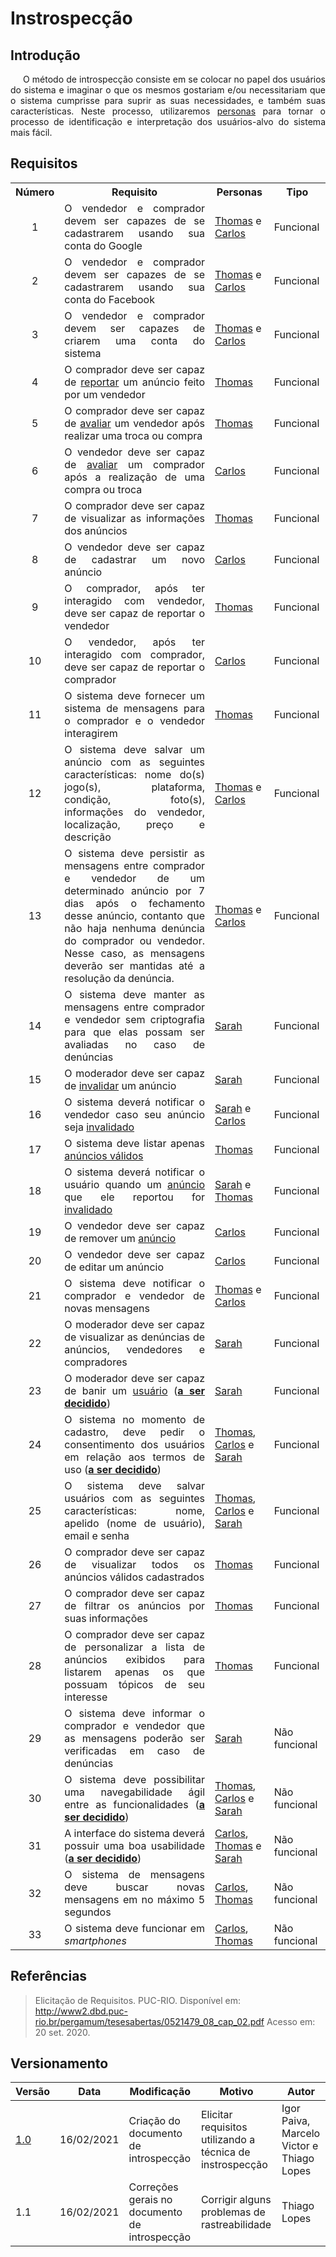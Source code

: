 # Instrospecção

## Introdução

<p style="text-indent: 20px; text-align: justify">
O método de introspecção consiste em se colocar no papel dos usuários do sistema e imaginar o que os mesmos gostariam e/ou necessitariam que o sistema cumprisse para suprir as suas necessidades, e também suas características. Neste processo, utilizaremos <a href="/desenho/base/1.1/personas">personas</a> para tornar o processo de identificação e interpretação dos usuários-alvo do sistema mais fácil.
</p>

## Requisitos

<div>
<table>
<tr>
<th style="text-align: center">Número</th>
<th>Requisito</th>
<th>Personas</th>
<th>Tipo</th>
</tr>

<tr>
<td style="text-align: center">1</td>
<td style="text-align: justify">O vendedor e comprador devem ser capazes de se cadastrarem usando sua conta do Google</td>
<td><a href="/desenho/base/1.1/personas/#persona-1-thomas-araujo-souza">Thomas</a> e <a href="/desenho/base/1.1/personas/#persona-2-carlos-macedo-dos-santos">Carlos</a></td>
<td>Funcional</td>
</tr>

<tr>
<td style="text-align: center">2</td>
<td style="text-align: justify">O vendedor e comprador devem ser capazes de se cadastrarem usando sua conta do Facebook</td>
<td><a href="/desenho/base/1.1/personas/#persona-1-thomas-araujo-souza">Thomas</a> e <a href="/desenho/base/1.1/personas/#persona-2-carlos-macedo-dos-santos">Carlos</a></td>
<td>Funcional</td>
</tr>

<tr>
<td style="text-align: center">3</td>
<td style="text-align: justify">O vendedor e comprador devem ser capazes de criarem uma conta do sistema</td>
<td><a href="/desenho/base/1.1/personas/#persona-1-thomas-araujo-souza">Thomas</a> e <a href="/desenho/base/1.1/personas/#persona-2-carlos-macedo-dos-santos">Carlos</a></td>
<td>Funcional</td>
</tr>

<tr>
<td style="text-align: center">4</td>
<td style="text-align: justify">O comprador deve ser capaz de <a href="/lexico/#l6-reportar">reportar</a> um anúncio feito por um vendedor</td>
<td><a href="/desenho/base/1.1/personas/#persona-1-thomas-araujo-souza">Thomas</a></td>
<td>Funcional</td>
</tr>

<tr>
<td style="text-align: center">5</td>
<td style="text-align: justify">O comprador deve ser capaz de <a href="/lexico/#l5-avaliar">avaliar</a> um vendedor após realizar uma troca ou compra</td>
<td><a href="/desenho/base/1.1/personas/#persona-1-thomas-araujo-souza">Thomas</a></td>
<td>Funcional</td>
</tr>

<tr>
<td style="text-align: center">6</td>
<td style="text-align: justify">O vendedor deve ser capaz de <a href="/lexico/#l5-avaliar">avaliar</a> um comprador após a realização de uma compra ou troca</td>
<td><a href="/desenho/base/1.1/personas/#persona-2-carlos-macedo-dos-santos">Carlos</a></td>
<td>Funcional</td>
</tr>

<tr>
<td style="text-align: center">7</td>
<td style="text-align: justify">O comprador deve ser capaz de visualizar as informações dos anúncios</td>
<td><a href="/desenho/base/1.1/personas/#persona-1-thomas-araujo-souza">Thomas</a></td>
<td>Funcional</td>
</tr>

<tr>
<td style="text-align: center">8</td>
<td style="text-align: justify">O vendedor deve ser capaz de cadastrar um novo anúncio</td>
<td><a href="/desenho/base/1.1/personas/#persona-2-carlos-macedo-dos-santos">Carlos</a></td>
<td>Funcional</td>
</tr>

<tr>
<td style="text-align: center">9</td>
<td style="text-align: justify">O comprador, após ter interagido com vendedor, deve ser capaz de reportar o vendedor</td>
<td><a href="/desenho/base/1.1/personas/#persona-1-thomas-araujo-souza">Thomas</a></td>
<td>Funcional</td>
</tr>

<tr>
<td style="text-align: center">10</td>
<td style="text-align: justify">O vendedor, após ter interagido com comprador, deve ser capaz de reportar o comprador</td>
<td><a href="/desenho/base/1.1/personas/#persona-2-carlos-macedo-dos-santos">Carlos</a></td>
<td>Funcional</td>
</tr>

<tr>
<td style="text-align: center">11</td>
<td style="text-align: justify">O sistema deve fornecer um sistema de mensagens para o comprador e o vendedor interagirem</td>
<td><a href="/desenho/base/1.1/personas/#persona-1-thomas-araujo-souza">Thomas</a></td>
<td>Funcional</td>
</tr>

<tr>
<td style="text-align: center">12</td>
<td style="text-align: justify">O sistema deve salvar um anúncio com as seguintes características: nome do(s) jogo(s), plataforma, condição, foto(s), informações do vendedor, localização, preço e descrição</td>
<td><a href="/desenho/base/1.1/personas/#persona-1-thomas-araujo-souza">Thomas</a> e <a href="/desenho/base/1.1/personas/#persona-2-carlos-macedo-dos-santos">Carlos</a></td>
<td>Funcional</td>
</tr>

<tr>
<td style="text-align: center">13</td>
<td style="text-align: justify">O sistema deve persistir as mensagens entre comprador e vendedor de um determinado anúncio por 7 dias após o fechamento desse anúncio, contanto que não haja nenhuma denúncia do comprador ou vendedor. Nesse caso, as mensagens deverão ser mantidas até a resolução da denúncia.</td>
<td><a href="/desenho/base/1.1/personas/#persona-1-thomas-araujo-souza">Thomas</a> e <a href="/desenho/base/1.1/personas/#persona-2-carlos-macedo-dos-santos">Carlos</a></td>
<td>Funcional</td>
</tr>

<tr>
<td style="text-align: center">14</td>
<td style="text-align: justify">O sistema deve manter as mensagens entre comprador e vendedor sem criptografia para que elas possam ser avaliadas no caso de denúncias</td>
<td><a href="/desenho/base/1.1/personas/#persona-3-sarah-brenda-santos">Sarah</a></td>
<td>Funcional</td>
</tr>

<tr>
<td style="text-align: center">15</td>
<td style="text-align: justify">O moderador deve ser capaz de <a href="/lexico/#l8-invalidar">invalidar</a> um anúncio</td>
<td><a href="/desenho/base/1.1/personas/#persona-3-sarah-brenda-santos">Sarah</a></td>
<td>Funcional</td>
</tr>

<tr>
<td style="text-align: center">16</td>
<td style="text-align: justify">O sistema deverá notificar o vendedor caso seu anúncio seja <a href="/lexico/#l8-invalidar">invalidado</a></td>
<td><a href="/desenho/base/1.1/personas/#persona-3-sarah-brenda-santos">Sarah</a> e <a href="/desenho/base/1.1/personas/#persona-2-carlos-macedo-dos-santos">Carlos</a></td>
<td>Funcional</td>
</tr>


<tr>
<td style="text-align: center">17</td>
<td style="text-align: justify">O sistema deve listar apenas <a href="/lexico/#l9-anuncio-valido">anúncios válidos</a></td>
<td><a href="/desenho/base/1.1/personas/#persona-1-thomas-araujo-souza">Thomas</a></td>
<td>Funcional</td>
</tr>

<tr>
<td style="text-align: center">18</td>
<td style="text-align: justify">O sistema deverá notificar o usuário quando um <a href="/lexico/#l1-anuncio">anúncio</a> que ele reportou for <a href="/lexico/#l8-invalidar">invalidado</a></td>
<td><a href="/desenho/base/1.1/personas/#persona-3-sarah-brenda-santos">Sarah</a> e <a href="/desenho/base/1.1/personas/#persona-1-thomas-araujo-souza">Thomas</a></td>
<td>Funcional</td>
</tr>

<tr>
<td style="text-align: center">19</td>
<td style="text-align: justify">O vendedor deve ser capaz de remover um <a href="/lexico/#l1-anuncio">anúncio</a></td>
<td><a href="/desenho/base/1.1/personas/#persona-2-carlos-macedo-dos-santos">Carlos</a></td>
<td>Funcional</td>
</tr>

<tr>
<td style="text-align: center">20</td>
<td style="text-align: justify">O vendedor deve ser capaz de editar um anúncio</td>
<td><a href="/desenho/base/1.1/personas/#persona-2-carlos-macedo-dos-santos">Carlos</a></td>
<td>Funcional</td>
</tr>

<tr>
<td style="text-align: center">21</td>
<td style="text-align: justify">O sistema deve notificar o comprador e vendedor de novas mensagens</td>
<td><a href="/desenho/base/1.1/personas/#persona-1-thomas-araujo-souza">Thomas</a> e <a href="/desenho/base/1.1/personas/#persona-2-carlos-macedo-dos-santos">Carlos</a></td>
<td>Funcional</td>
</tr>

<tr>
<td style="text-align: center">22</td>
<td style="text-align: justify">O moderador deve ser capaz de visualizar as denúncias de anúncios, vendedores e compradores</td>
<td><a href="/desenho/base/1.1/personas/#persona-3-sarah-brenda-santos">Sarah</a></td>
<td>Funcional</td>
</tr>

<tr>
<td style="text-align: center">23</td>
<td style="text-align: justify">O moderador deve ser capaz de banir um <a href="/lexico/#l7-usuario">usuário</a> (<a href="/requisitos/padroes/#a-ser-decidido"><strong>a ser decidido</strong></a>)</td>
<td><a href="/desenho/base/1.1/personas/#persona-3-sarah-brenda-santos">Sarah</a></td>
<td>Funcional</td>
</tr>

<tr>
<td style="text-align: center">24</td>
<td style="text-align: justify">O sistema no momento de cadastro, deve pedir o consentimento dos usuários em relação aos termos de uso (<a href="/requisitos/padroes/#a-ser-decidido"><strong>a ser decidido</strong></a>)</td>
<td><a href="/desenho/base/1.1/personas/#persona-1-thomas-araujo-souza">Thomas</a>, <a href="/desenho/base/1.1/personas/#persona-2-carlos-macedo-dos-santos">Carlos</a> e <a href="/desenho/base/1.1/personas/#persona-3-sarah-brenda-santos">Sarah</a></td>
<td>Funcional</td>
</tr>

<tr>
<td style="text-align: center">25</td>
<td style="text-align: justify">O sistema deve salvar usuários com as seguintes características: nome, apelido (nome de usuário), email e senha</td>
<td><a href="/desenho/base/1.1/personas/#persona-1-thomas-araujo-souza">Thomas</a>, <a href="/desenho/base/1.1/personas/#persona-2-carlos-macedo-dos-santos">Carlos</a> e <a href="/desenho/base/1.1/personas/#persona-3-sarah-brenda-santos">Sarah</a></td>
<td>Funcional</td>
</tr>

<tr>
<td style="text-align: center">26</td>
<td style="text-align: justify">O comprador deve ser capaz de visualizar todos os anúncios válidos cadastrados</td>
<td><a href="/desenho/base/1.1/personas/#persona-1-thomas-araujo-souza">Thomas</a></td>
<td>Funcional</td>
</tr>

<tr>
<td style="text-align: center">27</td>
<td style="text-align: justify">O comprador deve ser capaz de filtrar os anúncios por suas informações</td>
<td><a href="/desenho/base/1.1/personas/#persona-1-thomas-araujo-souza">Thomas</a></td>
<td>Funcional</td>
</tr>

<tr>
<td style="text-align: center">28</td>
<td style="text-align: justify">O comprador deve ser capaz de personalizar a lista de anúncios exibidos para listarem apenas os que possuam tópicos de seu interesse</td>
<td><a href="/desenho/base/1.1/personas/#persona-1-thomas-araujo-souza">Thomas</a></td>
<td>Funcional</td>
</tr>

<tr>
<td style="text-align: center">29</td>
<td style="text-align: justify">O sistema deve informar o comprador e vendedor que as mensagens poderão ser verificadas em caso de denúncias</td>
<td><a href="/desenho/base/1.1/personas/#persona-3-sarah-brenda-santos">Sarah</a></td>
<td>Não funcional</td>
</tr>

<tr>
<td style="text-align: center">30</td>
<td style="text-align: justify">O sistema deve possibilitar uma navegabilidade ágil entre as funcionalidades (<a href="/requisitos/padroes/#a-ser-decidido"><strong>a ser decidido</strong></a>)</td>
<td><a href="/desenho/base/1.1/personas/#persona-1-thomas-araujo-souza">Thomas</a>, <a href="/desenho/base/1.1/personas/#persona-2-carlos-macedo-dos-santos">Carlos</a> e <a href="/desenho/base/1.1/personas/#persona-3-sarah-brenda-santos">Sarah</a></td>
<td>Não funcional</td>
</tr>

<tr>
<td style="text-align: center">31</td>
<td style="text-align: justify">A interface do sistema deverá possuir uma boa usabilidade (<a href="/requisitos/padroes/#a-ser-decidido"><strong>a ser decidido</strong></a>)</td>
<td><a href="/desenho/base/1.1/personas/#persona-2-carlos-macedo-dos-santos">Carlos</a>, <a href="/desenho/base/1.1/personas/#persona-1-thomas-araujo-souza">Thomas</a> e <a href="/desenho/base/1.1/personas/#persona-3-sarah-brenda-santos">Sarah</a></td>
<td>Não funcional</td>
</tr>

<tr>
<td style="text-align: center">32</td>
<td style="text-align: justify">O sistema de mensagens deve buscar novas mensagens em no máximo 5 segundos</td>
<td><a href="/desenho/base/1.1/personas/#persona-2-carlos-macedo-dos-santos">Carlos</a>, <a href="/desenho/base/1.1/personas/#persona-1-thomas-araujo-souza">Thomas</a></td>
<td>Não funcional</td>
</tr>

<tr>
<td style="text-align: center">33</td>
<td style="text-align: justify">O sistema deve funcionar em <i>smartphones</i></td>
<td><a href="/desenho/base/1.1/personas/#persona-2-carlos-macedo-dos-santos">Carlos</a>, <a href="/desenho/base/1.1/personas/#persona-1-thomas-araujo-souza">Thomas</a></td>
<td>Não funcional</td>
</tr>
</table>
</div>

## Referências

> Elicitação de Requisitos. PUC-RIO. Disponível em: http://www2.dbd.puc-rio.br/pergamum/tesesabertas/0521479_08_cap_02.pdf Acesso em: 20 set. 2020.

## Versionamento

| Versão | Data       | Modificação               | Motivo | Autor         |
| ------ | ---------- | ------------------------- | ------ | ------------- |
|  [1.0](../../../../versoes/introspeccao/1.0.md)   | 16/02/2021 | Criação do documento de introspecção | Elicitar requisitos utilizando a técnica de instrospecção | Igor Paiva, Marcelo Victor e Thiago Lopes |
|  1.1  | 16/02/2021 | Correções gerais no documento de introspecção | Corrigir alguns problemas de rastreabilidade | Thiago Lopes |

